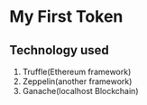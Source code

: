 # My First Token

## Technology used
1. Truffle(Ethereum framework)
2. Zeppelin(another framework)
3. Ganache(localhost Blockchain)
